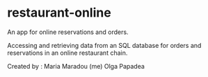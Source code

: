 # restaurant-online
An app for online reservations and orders.

Accessing and retrieving data from an SQL database for orders and reservations in an online restaurant chain. 

Created by :  Maria Maradou (me)
              Olga Papadea
